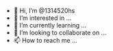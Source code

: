 - 👋 Hi, I’m @1314520hs
- 👀 I’m interested in ...
- 🌱 I’m currently learning ...
- 💞️ I’m looking to collaborate on ...
- 📫 How to reach me ...

<!---
1314520hs/1314520hs is a ✨ special ✨ repository because its `README.md` (this file) appears on your GitHub profile.
You can click the Preview link to take a look at your changes.
--->
